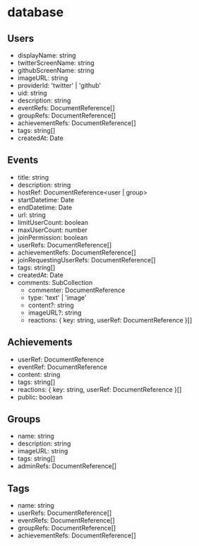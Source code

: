 # database
## Users
* displayName: string
* twitterScreenName: string
* githubScreenName: string
* imageURL: string
* providerId: 'twitter' | 'github'
* uid: string
* description: string
* eventRefs: DocumentReference<event>[]
* groupRefs: DocumentReference<group>[]
* achievementRefs: DocumentReference<achievement>[]
* tags: string[]
* createdAt: Date
## Events
* title: string
* description: string
* hostRef: DocumentReference<user | group>
* startDatetime: Date
* endDatetime: Date
* url: string
* limitUserCount: boolean
* maxUserCount: number
* joinPermission: boolean
* userRefs: DocumentReference<user>[]
* achievementRefs: DocumentReference<achievement>[]
* joinRequestingUserRefs: DocumentReference<user>[]
* tags: string[]
* createdAt: Date
* comments: SubCollection
    * commenter: DocumentReference<user>
    * type: 'text' | 'image'
    * content?: string
    * imageURL?: string
    * reactions: { key: string, userRef: DocumentReference<user> }[]
## Achievements
* userRef: DocumentReference<user>
* eventRef: DocumentReference<event>
* content: string
* tags: string[]
* reactions: { key: string, userRef: DocumentReference<user> }[]
* public: boolean
## Groups
* name: string
* description: string
* imageURL: string
* tags: string[]
* adminRefs: DocumentReference<user>[]
## Tags
* name: string
* userRefs: DocumentReference<user>[]
* eventRefs: DocumentReference<event>[]
* groupRefs: DocumentReference<group>[]
* achievementRefs: DocumentReference<achievement>[]
